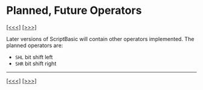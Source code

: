 # Planned, Future Operators

[\[\<\<\<\]](ug_9.10.1.15.md) [\[\>\>\>\]](ug_9.11.md)

Later versions of ScriptBasic will contain other operators implemented.
The planned operators are:

  - `SHL` bit shift left
  - `SHR` bit shift right

-----

[\[\<\<\<\]](ug_9.10.1.15.md) [\[\>\>\>\]](ug_9.11.md)
